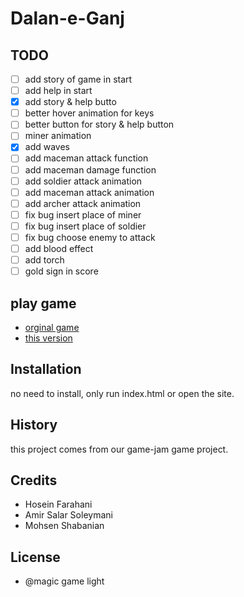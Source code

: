 # Dalan-e-Ganj
## TODO
- [ ] add story of game in start
- [ ] add help in start
- [x] add story & help butto
- [ ] better hover animation for keys
- [ ] better button for story & help button
- [ ] miner animation
- [x] add waves
- [ ] add maceman attack function
- [ ] add maceman damage function
- [ ] add soldier attack animation
- [ ] add maceman attack animation
- [ ] add archer attack animation
- [ ] fix bug insert place of miner
- [ ] fix bug insert place of soldier
- [ ] fix bug choose enemy to attack
- [ ] add blood effect
- [ ] add torch
- [ ] gold sign in score
## play game
- [orginal game](https://wp-code.ir/game)
- [this version](https://mohsen12999.github.io/Dalan-e-Ganj/)
## Installation
no need to install, only run index.html or open the site.
## History
this project comes from our game-jam game project.
## Credits
* Hosein Farahani
* Amir Salar Soleymani
* Mohsen Shabanian
## License
* @magic game light
